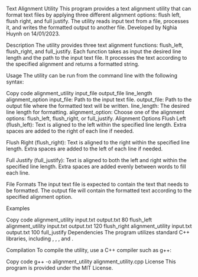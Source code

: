 Text Alignment Utility
This program provides a text alignment utility that can format text files by applying three different alignment options: flush left, flush right, and full justify. The utility reads input text from a file, processes it, and writes the formatted output to another file. Developed by Nghia Huynh on 14/01/2023.

Description
The utility provides three text alignment functions: flush_left, flush_right, and full_justify. Each function takes as input the desired line length and the path to the input text file. It processes the text according to the specified alignment and returns a formatted string.

Usage
The utility can be run from the command line with the following syntax:

Copy code
alignment_utility input_file output_file line_length alignment_option
input_file: Path to the input text file.
output_file: Path to the output file where the formatted text will be written.
line_length: The desired line length for formatting.
alignment_option: Choose one of the alignment options: flush_left, flush_right, or full_justify.
Alignment Options
Flush Left (flush_left): Text is aligned to the left within the specified line length. Extra spaces are added to the right of each line if needed.

Flush Right (flush_right): Text is aligned to the right within the specified line length. Extra spaces are added to the left of each line if needed.

Full Justify (full_justify): Text is aligned to both the left and right within the specified line length. Extra spaces are added evenly between words to fill each line.

File Formats
The input text file is expected to contain the text that needs to be formatted. The output file will contain the formatted text according to the specified alignment option.

Examples

Copy code
alignment_utility input.txt output.txt 80 flush_left
alignment_utility input.txt output.txt 120 flush_right
alignment_utility input.txt output.txt 100 full_justify
Dependencies
The program utilizes standard C++ libraries, including <fstream>, <iostream>, <string>, and <vector>.

Compilation
To compile the utility, use a C++ compiler such as g++:

Copy code
g++ -o alignment_utility alignment_utility.cpp
License
This program is provided under the MIT License. 
